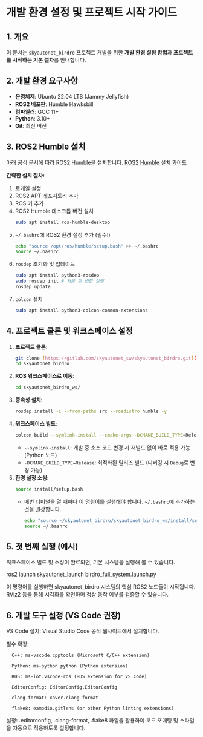 # 개발 환경 설정 및 프로젝트 시작 가이드

## 1. 개요

이 문서는 `skyautonet_birdro` 프로젝트 개발을 위한 **개발 환경 설정 방법**과 **프로젝트를 시작하는 기본 절차**를 안내합니다.

## 2. 개발 환경 요구사항

* **운영체제**: Ubuntu 22.04 LTS (Jammy Jellyfish)
* **ROS2 배포판**: Humble Hawksbill
* **컴파일러**: GCC 11+
* **Python**: 3.10+
* **Git**: 최신 버전

## 3. ROS2 Humble 설치

아래 공식 문서에 따라 ROS2 Humble을 설치합니다.
[ROS2 Humble 설치 가이드](https://docs.ros.org/en/humble/Installation/Ubuntu-Install-Debians.html)

**간략한 설치 절차:**

1.  로케일 설정
2.  ROS2 APT 레포지토리 추가
3.  ROS 키 추가
4.  ROS2 Humble 데스크톱 버전 설치
    ```bash
    sudo apt install ros-humble-desktop
    ```
5.  `~/.bashrc`에 ROS2 환경 설정 추가 (필수!)
    ```bash
    echo "source /opt/ros/humble/setup.bash" >> ~/.bashrc
    source ~/.bashrc
    ```
6.  `rosdep` 초기화 및 업데이트
    ```bash
    sudo apt install python3-rosdep
    sudo rosdep init # 처음 한 번만 실행
    rosdep update
    ```
7.  `colcon` 설치
    ```bash
    sudo apt install python3-colcon-common-extensions
    ```

## 4. 프로젝트 클론 및 워크스페이스 설정

1.  **프로젝트 클론**:
    ```bash
    git clone [https://gitlab.com/skyautonet_sw/skyautonet_birdro.git](https://gitlab.com/skyautonet_sw/skyautonet_birdro.git)
    cd skyautonet_birdro
    ```
2.  **ROS 워크스페이스로 이동**:
    ```bash
    cd skyautonet_birdro_ws/
    ```
3.  **종속성 설치**:
    ```bash
    rosdep install -i --from-paths src --rosdistro humble -y
    ```
4.  **워크스페이스 빌드**:
    ```bash
    colcon build --symlink-install --cmake-args -DCMAKE_BUILD_TYPE=Release
    ```
    * `--symlink-install`: 개발 중 소스 코드 변경 시 재빌드 없이 바로 적용 가능 (Python 노드)
    * `-DCMAKE_BUILD_TYPE=Release`: 최적화된 릴리즈 빌드 (디버깅 시 `Debug`로 변경 가능)
5.  **환경 설정 소싱**:
    ```bash
    source install/setup.bash
    ```
    * 매번 터미널을 열 때마다 이 명령어를 실행해야 합니다. `~/.bashrc`에 추가하는 것을 권장합니다.
        ```bash
        echo "source ~/skyautonet_birdro/skyautonet_birdro_ws/install/setup.bash" >> ~/.bashrc
        source ~/.bashrc
        ```

## 5. 첫 번째 실행 (예시)

워크스페이스 빌드 및 소싱이 완료되면, 기본 시스템을 실행해 볼 수 있습니다.

ros2 launch skyautonet_launch birdro_full_system.launch.py

이 명령어를 실행하면 skyautonet_birdro 시스템의 핵심 ROS2 노드들이 시작됩니다. RViz2 등을 통해 시각화를 확인하며 정상 동작 여부를 검증할 수 있습니다.

## 6. 개발 도구 설정 (VS Code 권장)

  VS Code 설치: Visual Studio Code 공식 웹사이트에서 설치합니다.

  필수 확장:

      C++: ms-vscode.cpptools (Microsoft C/C++ extension)

      Python: ms-python.python (Python extension)

      ROS: ms-iot.vscode-ros (ROS extension for VS Code)

      EditorConfig: EditorConfig.EditorConfig

      clang-format: xaver.clang-format

      flake8: eamodio.gitlens (or other Python linting extensions)

  설정: .editorconfig, .clang-format, .flake8 파일을 활용하여 코드 포매팅 및 스타일을 자동으로 적용하도록 설정합니다.